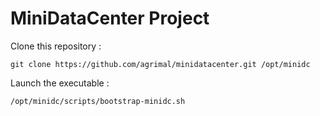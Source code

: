 # MiniDataCenter Project

Clone this repository :

    git clone https://github.com/agrimal/minidatacenter.git /opt/minidc

Launch the executable :

    /opt/minidc/scripts/bootstrap-minidc.sh
